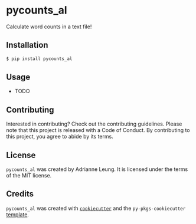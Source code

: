 # pycounts_al

Calculate word counts in a text file!

## Installation

```bash
$ pip install pycounts_al
```

## Usage

- TODO

## Contributing

Interested in contributing? Check out the contributing guidelines. Please note that this project is released with a Code of Conduct. By contributing to this project, you agree to abide by its terms.

## License

`pycounts_al` was created by Adrianne Leung. It is licensed under the terms of the MIT license.

## Credits

`pycounts_al` was created with [`cookiecutter`](https://cookiecutter.readthedocs.io/en/latest/) and the `py-pkgs-cookiecutter` [template](https://github.com/py-pkgs/py-pkgs-cookiecutter).
